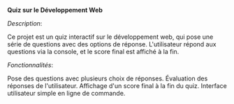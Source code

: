 **Quiz sur le Développement Web**


*Description*:

Ce projet est un quiz interactif sur le développement web, qui pose une série de questions avec des options de réponse. L'utilisateur répond aux questions via la console, et le score final est affiché à la fin.


*Fonctionnalités*:

Pose des questions avec plusieurs choix de réponses.
Évaluation des réponses de l'utilisateur.
Affichage d'un score final à la fin du quiz.
Interface utilisateur simple en ligne de commande.
